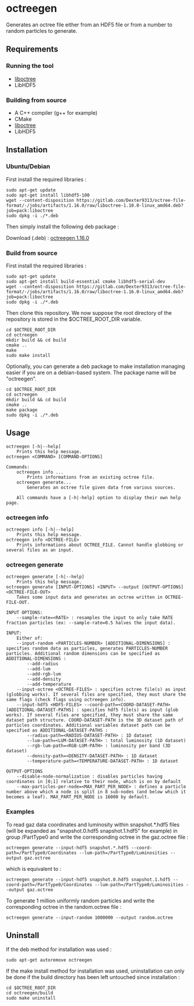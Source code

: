 # octreegen

Generates an octree file either from an HDF5 file or from a number to random particles to generate.

## Requirements

### Running the tool

* [liboctree](https://gitlab.com/Dexter9313/octree-file-format/blob/master/liboctree/)
* LibHDF5

### Building from source

* A C++ compiler (g++ for example)
* CMake
* [liboctree](https://gitlab.com/Dexter9313/octree-file-format/blob/master/liboctree/)
* LibHDF5

## Installation

### Ubuntu/Debian

First install the required libraries :

	sudo apt-get update
	sudo apt-get install libhdf5-100
	wget --content-disposition https://gitlab.com/Dexter9313/octree-file-format/-/jobs/artifacts/1.16.0/raw/liboctree-1.10.0-linux_amd64.deb?job=pack:liboctree
	sudo dpkg -i ./*.deb

Then simply install the following deb package :

Download (.deb) : [octreegen 1.16.0](https://gitlab.com/Dexter9313/octree-file-format/-/jobs/artifacts/1.16.0/raw/octreegen-1.16.0-linux_amd64.deb?job=pack:octreegen)

### Build from source

First install the required libraries :

	sudo apt-get update
	sudo apt-get install build-essential cmake libhdf5-serial-dev
	wget --content-disposition https://gitlab.com/Dexter9313/octree-file-format/-/jobs/artifacts/1.16.0/raw/liboctree-1.16.0-linux_amd64.deb?job=pack:liboctree
	sudo dpkg -i ./*.deb

Then clone this repository. We now suppose the root directory of the repository is stored in the $OCTREE_ROOT_DIR variable.

	cd $OCTREE_ROOT_DIR
	cd octreegen
	mkdir build && cd build
	cmake ..
	make
	sudo make install

Optionally, you can generate a deb package to make installation managing easier if you are on a debian-based system. The package name will be "octreegen".

	cd $OCTREE_ROOT_DIR
	cd octreegen
	mkdir build && cd build
	cmake ..
	make package
	sudo dpkg -i ./*.deb

## Usage

	octreegen [-h|--help]
		Prints this help message.
	octreegen <COMMAND> [COMMAND-OPTIONS]

	Commands:
		octreegen info ...
			Prints informations from an existing octree file.
		octreegen generate...
			Generates an octree file given data from various sources.

		All commands have a [-h|-help] option to display their own help page.

### octreegen info

	octreegen info [-h|--help]
		Prints this help message.
	octreegen info <OCTREE-FILE>
		Prints informations about OCTREE_FILE. Cannot handle globbing or several files as an input.

### octreegen generate

	octreegen generate [-h|--help]
		Prints this help message.
	octreegen generate [INPUT-OPTIONS] <INPUT> --output [OUTPUT-OPTIONS] <OCTREE-FILE-OUT>
		Takes some input data and generates an octree written in OCTREE-FILE-OUT.

	INPUT OPTIONS:
		--sample-rate=<RATE> : resamples the input to only take RATE fraction particles (ex: --sample-rate=0.5 halves the input data).

	INPUT:
		Either of:
		--input-random <PARTICLES-NUMBER> [ADDITIONAL-DIMENSIONS] : specifies random data as particles, generates PARTICLES-NUMBER particles. Additional random dimensions can be specified as ADDITIONAL-DIMENSIONS :
			--add-radius
			--add-lum
			--add-rgb-lum
			--add-density
			--add-temperature
		--input-octree <OCTREE-FILES> : specifies octree file(s) as input (globbing works). If several files are specified, they must share the same flags (check flags using octreegen info).
		--input-hdf5 <HDF5-FILES> --coord-path=<COORD-DATASET-PATH> [ADDITIONAL-DATASET-PATHS] : specifies hdf5 file(s) as input (glob works). If several files are specified, they must share the same dataset path structure. COORD-DATASET-PATH is the 3D dataset path of particles coordinates. Additional variables dataset path can be specified as ADDITIONAL-DATASET-PATHS :
			--radius-path=<RADIUS-DATASET-PATH> : 1D dataset
			--lum-path=<LUM-DATASET-PATH> : total luminosity (1D dataset)
			--rgb-lum-path=<RGB-LUM-PATH> : luminosity per band (3D dataset)
			--density-path=<DENSITY-DATASET-PATH> : 1D dataset
			--temperature-path=<TEMPERATURE-DATASET-PATH> : 1D dataset

	OUTPUT-OPTIONS
		--disable-node-normalization : disables particles having coordinates in [0;1] relative to their node, which is on by default
		--max-particles-per-node=<MAX_PART_PER_NODE> : defines a particle number above which a node is split in 8 sub-nodes (and below which it becomes a leaf). MAX_PART_PER_NODE is 16000 by default.

### Examples

To read gaz data coordinates and luminosity within snapshot.*.hdf5 files (will be expanded as "snapshot.0.hdf5 snapshot.1.hdf5" for example) in group /PartType0 and write the corresponding octree in the gaz.octree file :

	octreegen generate --input-hdf5 snapshot.*.hdf5 --coord-path=/PartType0/Coordinates --lum-path=/PartType0/Luminosities --output gaz.octree

which is equivalent to :

	octreegen generate --input-hdf5 snapshot.0.hdf5 snapshot.1.hdf5 --coord-path=/PartType0/Coordinates --lum-path=/PartType0/Luminosities --output gaz.octree

To generate 1 million uniformly random particles and write the corresponding octree in the random.octree file :

	octreegen generate --input-random 1000000 --output random.octree

## Uninstall

If the deb method for installation was used :

	sudo apt-get autoremove octreegen

If the make install method for installation was used, uninstallation can only be done if the build directory has been left untouched since installation :

	cd $OCTREE_ROOT_DIR
	cd octreegen/build
	sudo make uninstall
